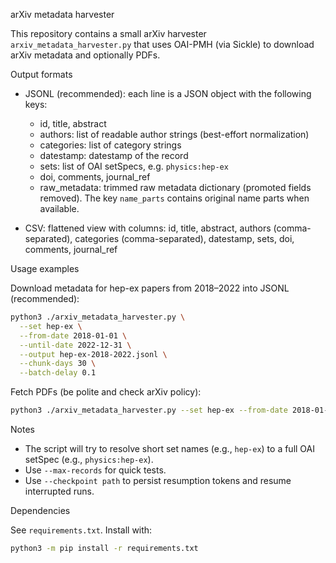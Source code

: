 arXiv metadata harvester

This repository contains a small arXiv harvester `arxiv_metadata_harvester.py` that uses OAI-PMH (via Sickle) to download arXiv metadata and optionally PDFs.

Output formats

- JSONL (recommended): each line is a JSON object with the following keys:
  - id, title, abstract
  - authors: list of readable author strings (best-effort normalization)
  - categories: list of category strings
  - datestamp: datestamp of the record
  - sets: list of OAI setSpecs, e.g. `physics:hep-ex`
  - doi, comments, journal_ref
  - raw_metadata: trimmed raw metadata dictionary (promoted fields removed). The key `name_parts` contains original name parts when available.

- CSV: flattened view with columns: id, title, abstract, authors (comma-separated), categories (comma-separated), datestamp, sets, doi, comments, journal_ref

Usage examples

Download metadata for hep-ex papers from 2018–2022 into JSONL (recommended):

```bash
python3 ./arxiv_metadata_harvester.py \
  --set hep-ex \
  --from-date 2018-01-01 \
  --until-date 2022-12-31 \
  --output hep-ex-2018-2022.jsonl \
  --chunk-days 30 \
  --batch-delay 0.1
```

Fetch PDFs (be polite and check arXiv policy):

```bash
python3 ./arxiv_metadata_harvester.py --set hep-ex --from-date 2018-01-01 --until-date 2022-12-31 --output hep-ex.jsonl --download-pdfs --pdf-dir hep-ex-pdfs --chunk-days 30 --batch-delay 0.2
```

Notes

- The script will try to resolve short set names (e.g., `hep-ex`) to a full OAI setSpec (e.g., `physics:hep-ex`).
- Use `--max-records` for quick tests.
- Use `--checkpoint path` to persist resumption tokens and resume interrupted runs.

Dependencies

See `requirements.txt`. Install with:

```bash
python3 -m pip install -r requirements.txt
```
